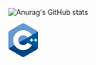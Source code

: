 ![Anurag's GitHub stats](https://github-readme-stats.vercel.app/api?username=digi-w1z&show_icons=true&theme=algolia)
<br/>

<img width=60px src="https://raw.githubusercontent.com/digi-w1z/digi-w1z/main/assets/C%2B%2B_logo.png"/>

